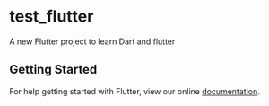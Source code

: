 # test_flutter

A new Flutter project to learn Dart and flutter

## Getting Started

For help getting started with Flutter, view our online
[documentation](http://flutter.io/).
